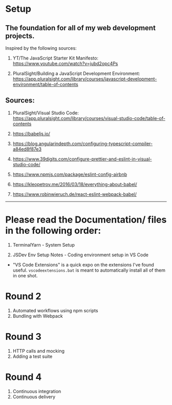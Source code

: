 # Setup

## The foundation for all of my web development projects.

Inspired by the following sources:

1. YT/The JavaScript Starter Kit Manifesto:
   https://www.youtube.com/watch?v=jubd2opc4Ps

2. PluralSight/Building a JavaScript Development Environment:
   https://app.pluralsight.com/library/courses/javascript-development-environment/table-of-contents

## **Sources**:

1. PluralSight/Visual Studio Code:
   https://app.pluralsight.com/library/courses/visual-studio-code/table-of-contents

2. https://babeljs.io/

3. https://blog.angularindepth.com/configuring-typescript-compiler-a84ed8f87e3

4. https://www.39digits.com/configure-prettier-and-eslint-in-visual-studio-code/

5. https://www.npmjs.com/package/eslint-config-airbnb

6. https://kleopetrov.me/2016/03/18/everything-about-babel/

7. https://www.robinwieruch.de/react-eslint-webpack-babel/

---

# Please read the Documentation/ files in the following order:

1. TerminalYarn - System Setup

1. JSDev Env Setup Notes - Coding environment setup in VS Code

* "VS Code Extensions" is a quick expo on the extensions I've found useful. `vscodeextensions.bat` is meant to automatically install all of them in one shot.

# Round 2

1. Automated workflows using npm scripts
1. Bundling with Webpack

<!-- 12. ReactJS support
//Runtime dependencies
> npm install --save react react-dom eslint-plugin-react
> install-peerdeps eslint-plugin-react
If you want to avoid ES2015 class syntax:
> npm install create-react-class
Add Babel support for ReactJS
> npm install babel-preset-react -->

# Round 3

1. HTTP calls and mocking
1. Adding a test suite

# Round 4

1. Continuous integration
1. Continuous delivery
